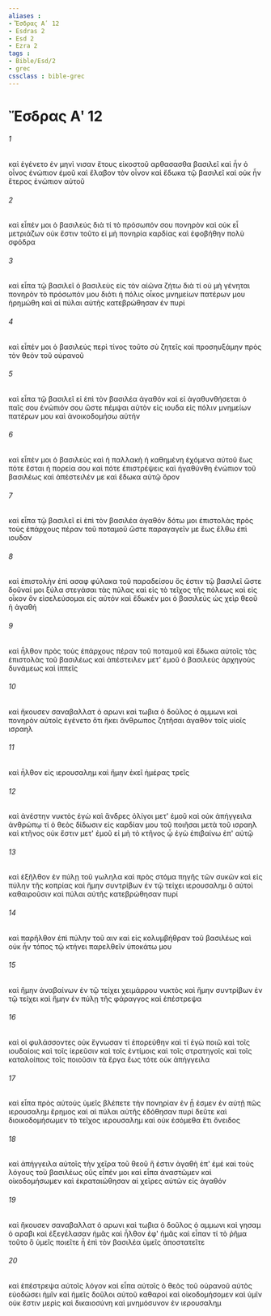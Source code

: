 ```yaml
---
aliases : 
- Ἔσδρας Αʹ 12
- Esdras 2
- Esd 2
- Ezra 2
tags : 
- Bible/Esd/2
- grec
cssclass : bible-grec
---
```


# Ἔσδρας Αʹ 12

###### 1
καὶ ἐγένετο ἐν μηνὶ νισαν ἔτους εἰκοστοῦ αρθασασθα βασιλεῖ καὶ ἦν ὁ οἶνος ἐνώπιον ἐμοῦ καὶ ἔλαβον τὸν οἶνον καὶ ἔδωκα τῷ βασιλεῖ καὶ οὐκ ἦν ἕτερος ἐνώπιον αὐτοῦ
###### 2
καὶ εἶπέν μοι ὁ βασιλεύς διὰ τί τὸ πρόσωπόν σου πονηρὸν καὶ οὐκ εἶ μετριάζων οὐκ ἔστιν τοῦτο εἰ μὴ πονηρία καρδίας καὶ ἐφοβήθην πολὺ σφόδρα
###### 3
καὶ εἶπα τῷ βασιλεῖ ὁ βασιλεὺς εἰς τὸν αἰῶνα ζήτω διὰ τί οὐ μὴ γένηται πονηρὸν τὸ πρόσωπόν μου διότι ἡ πόλις οἶκος μνημείων πατέρων μου ἠρημώθη καὶ αἱ πύλαι αὐτῆς κατεβρώθησαν ἐν πυρί
###### 4
καὶ εἶπέν μοι ὁ βασιλεύς περὶ τίνος τοῦτο σὺ ζητεῖς καὶ προσηυξάμην πρὸς τὸν θεὸν τοῦ οὐρανοῦ
###### 5
καὶ εἶπα τῷ βασιλεῖ εἰ ἐπὶ τὸν βασιλέα ἀγαθόν καὶ εἰ ἀγαθυνθήσεται ὁ παῖς σου ἐνώπιόν σου ὥστε πέμψαι αὐτὸν εἰς ιουδα εἰς πόλιν μνημείων πατέρων μου καὶ ἀνοικοδομήσω αὐτήν
###### 6
καὶ εἶπέν μοι ὁ βασιλεὺς καὶ ἡ παλλακὴ ἡ καθημένη ἐχόμενα αὐτοῦ ἕως πότε ἔσται ἡ πορεία σου καὶ πότε ἐπιστρέψεις καὶ ἠγαθύνθη ἐνώπιον τοῦ βασιλέως καὶ ἀπέστειλέν με καὶ ἔδωκα αὐτῷ ὅρον
###### 7
καὶ εἶπα τῷ βασιλεῖ εἰ ἐπὶ τὸν βασιλέα ἀγαθόν δότω μοι ἐπιστολὰς πρὸς τοὺς ἐπάρχους πέραν τοῦ ποταμοῦ ὥστε παραγαγεῖν με ἕως ἔλθω ἐπὶ ιουδαν
###### 8
καὶ ἐπιστολὴν ἐπὶ ασαφ φύλακα τοῦ παραδείσου ὅς ἐστιν τῷ βασιλεῖ ὥστε δοῦναί μοι ξύλα στεγάσαι τὰς πύλας καὶ εἰς τὸ τεῖχος τῆς πόλεως καὶ εἰς οἶκον ὃν εἰσελεύσομαι εἰς αὐτόν καὶ ἔδωκέν μοι ὁ βασιλεὺς ὡς χεὶρ θεοῦ ἡ ἀγαθή
###### 9
καὶ ἦλθον πρὸς τοὺς ἐπάρχους πέραν τοῦ ποταμοῦ καὶ ἔδωκα αὐτοῖς τὰς ἐπιστολὰς τοῦ βασιλέως καὶ ἀπέστειλεν μετ' ἐμοῦ ὁ βασιλεὺς ἀρχηγοὺς δυνάμεως καὶ ἱππεῖς
###### 10
καὶ ἤκουσεν σαναβαλλατ ὁ αρωνι καὶ τωβια ὁ δοῦλος ὁ αμμωνι καὶ πονηρὸν αὐτοῖς ἐγένετο ὅτι ἥκει ἄνθρωπος ζητῆσαι ἀγαθὸν τοῖς υἱοῖς ισραηλ
###### 11
καὶ ἦλθον εἰς ιερουσαλημ καὶ ἤμην ἐκεῖ ἡμέρας τρεῖς
###### 12
καὶ ἀνέστην νυκτὸς ἐγὼ καὶ ἄνδρες ὀλίγοι μετ' ἐμοῦ καὶ οὐκ ἀπήγγειλα ἀνθρώπῳ τί ὁ θεὸς δίδωσιν εἰς καρδίαν μου τοῦ ποιῆσαι μετὰ τοῦ ισραηλ καὶ κτῆνος οὐκ ἔστιν μετ' ἐμοῦ εἰ μὴ τὸ κτῆνος ᾧ ἐγὼ ἐπιβαίνω ἐπ' αὐτῷ
###### 13
καὶ ἐξῆλθον ἐν πύλῃ τοῦ γωληλα καὶ πρὸς στόμα πηγῆς τῶν συκῶν καὶ εἰς πύλην τῆς κοπρίας καὶ ἤμην συντρίβων ἐν τῷ τείχει ιερουσαλημ ὃ αὐτοὶ καθαιροῦσιν καὶ πύλαι αὐτῆς κατεβρώθησαν πυρί
###### 14
καὶ παρῆλθον ἐπὶ πύλην τοῦ αιν καὶ εἰς κολυμβήθραν τοῦ βασιλέως καὶ οὐκ ἦν τόπος τῷ κτήνει παρελθεῖν ὑποκάτω μου
###### 15
καὶ ἤμην ἀναβαίνων ἐν τῷ τείχει χειμάρρου νυκτὸς καὶ ἤμην συντρίβων ἐν τῷ τείχει καὶ ἤμην ἐν πύλῃ τῆς φάραγγος καὶ ἐπέστρεψα
###### 16
καὶ οἱ φυλάσσοντες οὐκ ἔγνωσαν τί ἐπορεύθην καὶ τί ἐγὼ ποιῶ καὶ τοῖς ιουδαίοις καὶ τοῖς ἱερεῦσιν καὶ τοῖς ἐντίμοις καὶ τοῖς στρατηγοῖς καὶ τοῖς καταλοίποις τοῖς ποιοῦσιν τὰ ἔργα ἕως τότε οὐκ ἀπήγγειλα
###### 17
καὶ εἶπα πρὸς αὐτούς ὑμεῖς βλέπετε τὴν πονηρίαν ἐν ᾗ ἐσμεν ἐν αὐτῇ πῶς ιερουσαλημ ἔρημος καὶ αἱ πύλαι αὐτῆς ἐδόθησαν πυρί δεῦτε καὶ διοικοδομήσωμεν τὸ τεῖχος ιερουσαλημ καὶ οὐκ ἐσόμεθα ἔτι ὄνειδος
###### 18
καὶ ἀπήγγειλα αὐτοῖς τὴν χεῖρα τοῦ θεοῦ ἥ ἐστιν ἀγαθὴ ἐπ' ἐμέ καὶ τοὺς λόγους τοῦ βασιλέως οὓς εἶπέν μοι καὶ εἶπα ἀναστῶμεν καὶ οἰκοδομήσωμεν καὶ ἐκραταιώθησαν αἱ χεῖρες αὐτῶν εἰς ἀγαθόν
###### 19
καὶ ἤκουσεν σαναβαλλατ ὁ αρωνι καὶ τωβια ὁ δοῦλος ὁ αμμωνι καὶ γησαμ ὁ αραβι καὶ ἐξεγέλασαν ἡμᾶς καὶ ἦλθον ἐφ' ἡμᾶς καὶ εἶπαν τί τὸ ῥῆμα τοῦτο ὃ ὑμεῖς ποιεῖτε ἦ ἐπὶ τὸν βασιλέα ὑμεῖς ἀποστατεῖτε
###### 20
καὶ ἐπέστρεψα αὐτοῖς λόγον καὶ εἶπα αὐτοῖς ὁ θεὸς τοῦ οὐρανοῦ αὐτὸς εὐοδώσει ἡμῖν καὶ ἡμεῖς δοῦλοι αὐτοῦ καθαροί καὶ οἰκοδομήσομεν καὶ ὑμῖν οὐκ ἔστιν μερὶς καὶ δικαιοσύνη καὶ μνημόσυνον ἐν ιερουσαλημ
